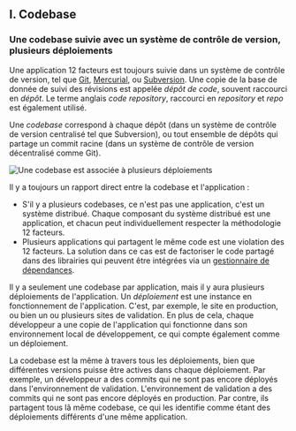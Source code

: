 ## I. Codebase
### Une codebase suivie avec un système de contrôle de version, plusieurs déploiements

Une application 12 facteurs est toujours suivie dans un système de contrôle de version, tel que [Git](http://git-scm.com/), [Mercurial](http://mercurial.selenic.com/), ou [Subversion](http://subversion.apache.org/). Une copie de la base de donnée de suivi des révisions est appelée *dépôt de code*, souvent raccourci en *dépôt*. Le terme anglais *code repository*, raccourci en *repository* et *repo* est également utilisé.

Une *codebase* correspond à chaque dépôt (dans un système de contrôle de version centralisé tel que Subversion), ou tout ensemble de dépôts qui partage un commit racine (dans un système de contrôle de version décentralisé comme Git).

![Une codebase est associée à plusieurs déploiements](/images/codebase-deploys.png)

Il y a toujours un rapport direct entre la codebase et l'application :

* S'il y a plusieurs codebases, ce n'est pas une application, c'est un système distribué. Chaque composant du système distribué est une application, et chacun peut individuellement respecter la méthodologie 12 facteurs.
* Plusieurs applications qui partagent le même code est une violation des 12 facteurs. La solution dans ce cas est de factoriser le code partagé dans des librairies qui peuvent être intégrées via un [gestionnaire de dépendances](./dependencies).

Il y a seulement une codebase par application, mais il y aura plusieurs déploiements de l'application. Un *déploiement* est une instance en fonctionnement de l'application. C'est, par exemple, le site en production, ou bien un ou plusieurs sites de validation. En plus de cela, chaque développeur a une copie de l'application qui fonctionne dans son environnement local de développement, ce qui compte également comme un déploiement.

La codebase est la même à travers tous les déploiements, bien que différentes versions puisse être actives dans chaque déploiement. Par exemple, un développeur a des commits qui ne sont pas encore déployés dans l'environnement de validation. L'environnement de validation a des commits qui ne sont pas encore déployés en production. Par contre, ils partagent tous lâ même codebase, ce qui les identifie comme étant des déploiements différents d'une même application.

